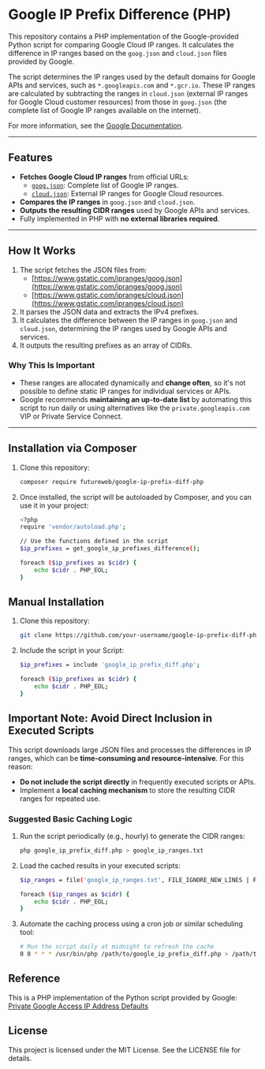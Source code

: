# Google IP Prefix Difference (PHP)

This repository contains a PHP implementation of the Google-provided Python script for comparing Google Cloud IP ranges. It calculates the difference in IP ranges based on the `goog.json` and `cloud.json` files provided by Google.

The script determines the IP ranges used by the default domains for Google APIs and services, such as `*.googleapis.com` and `*.gcr.io`. These IP ranges are calculated by subtracting the ranges in `cloud.json` (external IP ranges for Google Cloud customer resources) from those in `goog.json` (the complete list of Google IP ranges available on the internet).

For more information, see the [Google Documentation](https://cloud.google.com/vpc/docs/configure-private-google-access#ip-addr-defaults).

---

## Features

- **Fetches Google Cloud IP ranges** from official URLs:
  - [`goog.json`](https://www.gstatic.com/ipranges/goog.json): Complete list of Google IP ranges.
  - [`cloud.json`](https://www.gstatic.com/ipranges/cloud.json): External IP ranges for Google Cloud resources.
- **Compares the IP ranges** in `goog.json` and `cloud.json`.
- **Outputs the resulting CIDR ranges** used by Google APIs and services.
- Fully implemented in PHP with **no external libraries required**.

---

## How It Works

1. The script fetches the JSON files from:
   - [https://www.gstatic.com/ipranges/goog.json](https://www.gstatic.com/ipranges/goog.json)
   - [https://www.gstatic.com/ipranges/cloud.json](https://www.gstatic.com/ipranges/cloud.json)
2. It parses the JSON data and extracts the IPv4 prefixes.
3. It calculates the difference between the IP ranges in `goog.json` and `cloud.json`, determining the IP ranges used by Google APIs and services.
4. It outputs the resulting prefixes as an array of CIDRs.

### Why This Is Important

- These ranges are allocated dynamically and **change often**, so it's not possible to define static IP ranges for individual services or APIs.
- Google recommends **maintaining an up-to-date list** by automating this script to run daily or using alternatives like the `private.googleapis.com` VIP or Private Service Connect.

---

## Installation via Composer

1. Clone this repository:
   ```bash
   composer require futureweb/google-ip-prefix-diff-php
2. Once installed, the script will be autoloaded by Composer, and you can use it in your project:
   ```bash
   <?php
   require 'vendor/autoload.php';

   // Use the functions defined in the script
   $ip_prefixes = get_google_ip_prefixes_difference();

   foreach ($ip_prefixes as $cidr) {
       echo $cidr . PHP_EOL;
   }

## Manual Installation

1. Clone this repository:
   ```bash
   git clone https://github.com/your-username/google-ip-prefix-diff-php.git
2. Include the script in your Script:
   ```bash
   $ip_prefixes = include 'google_ip_prefix_diff.php';

   foreach ($ip_prefixes as $cidr) {
       echo $cidr . PHP_EOL;
   }

## Important Note: Avoid Direct Inclusion in Executed Scripts

This script downloads large JSON files and processes the differences in IP ranges, which can be **time-consuming and resource-intensive**. For this reason:

- **Do not include the script directly** in frequently executed scripts or APIs.
- Implement a **local caching mechanism** to store the resulting CIDR ranges for repeated use.

### Suggested Basic Caching Logic

1. Run the script periodically (e.g., hourly) to generate the CIDR ranges:
   ```bash
   php google_ip_prefix_diff.php > google_ip_ranges.txt
2. Load the cached results in your executed scripts:
   ```bash
   $ip_ranges = file('google_ip_ranges.txt', FILE_IGNORE_NEW_LINES | FILE_SKIP_EMPTY_LINES);

   foreach ($ip_ranges as $cidr) {
       echo $cidr . PHP_EOL;
   }
3. Automate the caching process using a cron job or similar scheduling tool:
   ```bash
   # Run the script daily at midnight to refresh the cache
   0 0 * * * /usr/bin/php /path/to/google_ip_prefix_diff.php > /path/to/cached_ip_ranges.txt

## Reference
This is a PHP implementation of the Python script provided by Google:
[Private Google Access IP Address Defaults](https://cloud.google.com/vpc/docs/configure-private-google-access#ip-addr-defaults)

## License
This project is licensed under the MIT License. See the LICENSE file for details.
